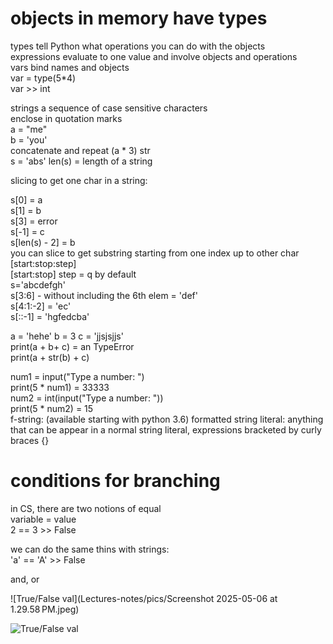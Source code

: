 # objects in memory have types  
types tell Python what operations you can do with the objects  
expressions evaluate to one value and involve objects and operations  
vars bind names and objects  
var = type(5*4)  
var >> int

strings
a sequence of case sensitive characters  
enclose in quotation marks  
a = "me"  
b = 'you'  
concatenate and repeat (a * 3) str  
s = 'abs'
len(s) = length of a string

slicing to get one char in a string:

s[0] = a  
s[1] = b  
s[3] = error  
s[-1] = c  
s[len(s) - 2] = b  
you can slice to get substring starting from one index up to other char
[start:stop:step]  
[start:stop] step = q by default  
s='abcdefgh'  
s[3:6] - without including the 6th elem = 'def'  
s[4:1:-2] = 'ec'  
s[::-1] = 'hgfedcba'

a = 'hehe'
b = 3
c = 'jjsjsjjs'  
print(a + b+ c) = an TypeError  
print(a + str(b) + c)

num1 = input("Type a number: ")  
print(5 * num1) = 33333  
num2 = int(input("Type a number: "))  
print(5 * num2) = 15  
f-string: (available starting with python 3.6) formatted string literal: anything that can be appear in a normal string literal, expressions bracketed by curly braces {}

# conditions for branching

in CS, there are two notions of equal  
variable = value  
2 == 3 >> False  

we can do the same thins with strings:  
'a' == 'A' >> False  

and, or  

![True/False val](Lectures-notes/pics/Screenshot 2025-05-06 at 1.29.58 PM.jpeg)  

<img src="Lectures-notes/pics/Screenshot 2025-05-06 at 1.29.58 PM.jpeg" alt="True/False val">

